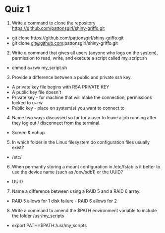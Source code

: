 # Quiz 1

1. Write a command to clone the repository https://github.com/pattonsgirl/shiny-griffo.git
* git clone https://github.com/pattonsgirl/shiny-griffo.git
* git clone git@github.com:pattonsgirl/shiny-griffo.git 

2. Write a command that gives all users (anyone who logs on the system), permission to read, write, and execute a script called my_script.sh
* chmod a+rwx my_script.sh

3. Provide a difference between a public and private ssh key.
* A private key file begins with RSA PRIVATE KEY
* A public key file doesn't
* Private key - for machine that will make the connection, permissions locked to u+rw
* Public key - place on system(s) you want to connect to

4. Name two ways discussed so far for a user to leave a job running after they log out / disconnect from the terminal.
* Screen & nohup

5. In which folder in the Linux filesystem do configuration files usually exist?
* /etc/

6. When permantly storing a mount configuration in /etc/fstab is it better to use the device name (such as /dev/sdb1) or the UUID?
* UUID

7. Name a difference between using a RAID 5 and a RAID 6 array.
* RAID 5 allows for 1 disk failure - RAID 6 allows for 2

8. Write a command to amend the $PATH environment variable to include the folder /usr/my_scripts
* export PATH=$PATH:/usr/my_scripts

